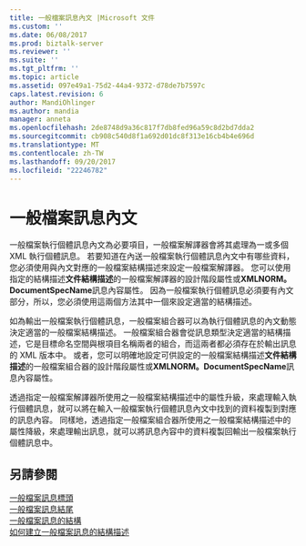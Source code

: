 ```yaml
---
title: 一般檔案訊息內文 |Microsoft 文件
ms.custom: ''
ms.date: 06/08/2017
ms.prod: biztalk-server
ms.reviewer: ''
ms.suite: ''
ms.tgt_pltfrm: ''
ms.topic: article
ms.assetid: 097e49a1-75d2-44a4-9372-d78de7b7597c
caps.latest.revision: 6
author: MandiOhlinger
ms.author: mandia
manager: anneta
ms.openlocfilehash: 2de8748d9a36c817f7db8fed96a59c8d2bd7dda2
ms.sourcegitcommit: cb908c540d8f1a692d01dc8f313e16cb4b4e696d
ms.translationtype: MT
ms.contentlocale: zh-TW
ms.lasthandoff: 09/20/2017
ms.locfileid: "22246782"
---
```

# <a name="flat-file-message-bodies"></a>一般檔案訊息內文
一般檔案執行個體訊息內文為必要項目，一般檔案解譯器會將其處理為一或多個 XML 執行個體訊息。 若要知道在內送一般檔案執行個體訊息內文中有哪些資料，您必須使用與內文對應的一般檔案結構描述來設定一般檔案解譯器。 您可以使用指定的結構描述**文件結構描述**的一般檔案解譯器的設計階段屬性或**XMLNORM。DocumentSpecName**訊息內容屬性。 因為一般檔案執行個體訊息必須要有內文部分，所以，您必須使用這兩個方法其中一個來設定適當的結構描述。  
  
 如為輸出一般檔案執行個體訊息，一般檔案組合器可以為執行個體訊息的內文動態決定適當的一般檔案結構描述。 一般檔案組合器會從訊息類型決定適當的結構描述，它是目標命名空間與根項目名稱兩者的組合，而這兩者都必須存在於輸出訊息的 XML 版本中。 或者，您可以明確地設定可供設定的一般檔案結構描述**文件結構描述**的一般檔案組合器的設計階段屬性或**XMLNORM。DocumentSpecName**訊息內容屬性。  
  
 透過指定一般檔案解譯器所使用之一般檔案結構描述中的屬性升級，來處理輸入執行個體訊息，就可以將在輸入一般檔案執行個體訊息內文中找到的資料複製到對應的訊息內容。 同樣地，透過指定一般檔案組合器所使用之一般檔案結構描述中的屬性降級，來處理輸出訊息，就可以將訊息內容中的資料複製回輸出一般檔案執行個體訊息中。  
  
## <a name="see-also"></a>另請參閱  
 [一般檔案訊息標頭](../core/flat-file-message-headers.md)   
 [一般檔案訊息結尾](../core/flat-file-message-trailers.md)   
 [一般檔案訊息的結構](../core/structure-of-a-flat-file-message.md)   
 [如何建立一般檔案訊息的結構描述](../core/how-to-create-schemas-for-flat-file-messages.md)